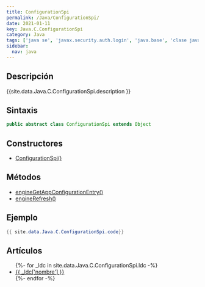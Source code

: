 ```yaml
---
title: ConfigurationSpi
permalink: /Java/ConfigurationSpi/
date: 2021-01-11
key: Java.C.ConfigurationSpi
category: Java
tags: ['java se', 'javax.security.auth.login', 'java.base', 'clase java', 'Java 1.6']
sidebar: 
  nav: java
---
```


## Descripción
{{site.data.Java.C.ConfigurationSpi.description }}

## Sintaxis
~~~java
public abstract class ConfigurationSpi extends Object
~~~

## Constructores
* [ConfigurationSpi()](/Java/ConfigurationSpi/ConfigurationSpi/)

## Métodos
* [engineGetAppConfigurationEntry()](/Java/ConfigurationSpi/engineGetAppConfigurationEntry)
* [engineRefresh()](/Java/ConfigurationSpi/engineRefresh)

## Ejemplo
~~~java
{{ site.data.Java.C.ConfigurationSpi.code}}
~~~

## Artículos
<ul>
{%- for _ldc in site.data.Java.C.ConfigurationSpi.ldc -%}
   <li>
       <a href="{{_ldc['url'] }}">{{ _ldc['nombre'] }}</a>
   </li>
{%- endfor -%}
</ul>
